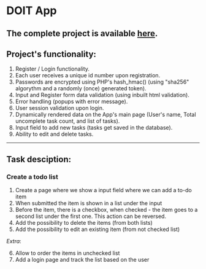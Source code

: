 # DOIT App
## The complete project is available [here](https://doitapp.live).

## Project's functionality:
1. Register / Login functionality.
2. Each user receives a unique id number upon registration.
3. Passwords are encrypted using PHP's hash_hmac() (using "sha256" algorythm and a randomly (once) generated token).
4. Input and Register form data validation (using inbuilt html validation).
5. Error handling (popups with error message).
6. User session validation upon login.
7. Dynamically rendered data on the App's main page (User's name, Total uncomplete task count, and list of tasks).
8. Input field to add new tasks (tasks get saved in the database).
9. Ability to edit and delete tasks.
---
## Task desciption:
### Create  a todo list
1. Create a page where we show a input field where we can add a to-do item
2. When submitted the item is shown in a list under the input
3. Before the item, there is a checkbox, when checked - the item goes to a second list under the first one. This action can be reversed.
4. Add the possibility to delete the items (from both lists)
5. Add the possibility to edit an existing item (from not checked list)

*Extra*:

6. Allow to order the items in unchecked list
7. Add a login page and track the list based on the user